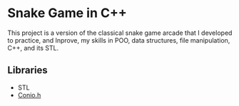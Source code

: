 # Snake Game in C++


This project is a version of the classical snake game arcade that I developed to practice, and Inprove, my skills in  POO, 
data structures, file manipulation, C++, and its STL. 

## Libraries
- STL
- [Conio.h](https://bit.ly/2yTfPUe)

